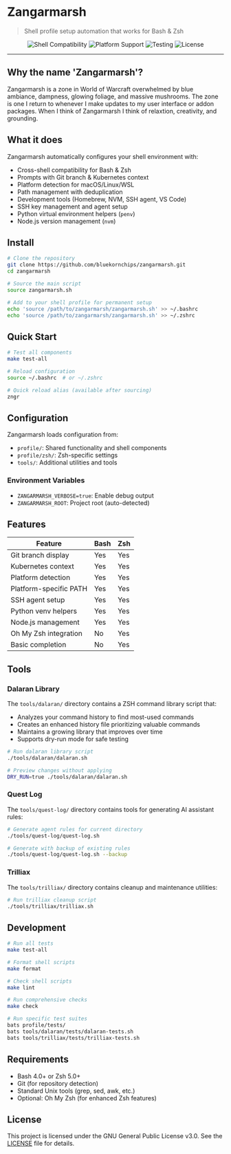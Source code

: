 # Zangarmarsh

> Shell profile setup automation that works for Bash & Zsh

<div align="center">

![Shell Compatibility](https://img.shields.io/badge/shell-bash%20%7C%20zsh-blue)
![Platform Support](https://img.shields.io/badge/platform-macOS%20%7C%20Linux%20%7C%20WSL-green)
![Testing](https://img.shields.io/badge/tests-bats-orange)
![License](https://img.shields.io/badge/license-GPL%203.0-green)

</div>

---

## Why the name 'Zangarmarsh'?

Zangarmarsh is a zone in World of Warcraft overwhelmed by blue ambiance, dampness, glowing foliage, and massive mushrooms. The zone is one I return to whenever I make updates to my user interface or addon packages. When I think of Zangarmarsh I think of relaxtion, creativity, and grounding.

## What it does

Zangarmarsh automatically configures your shell environment with:

- Cross-shell compatibility for Bash & Zsh
- Prompts with Git branch & Kubernetes context
- Platform detection for macOS/Linux/WSL
- Path management with deduplication
- Development tools (Homebrew, NVM, SSH agent, VS Code)
- SSH key management and agent setup
- Python virtual environment helpers (`penv`)
- Node.js version management (`nvm`)

## Install

```bash
# Clone the repository
git clone https://github.com/bluekornchips/zangarmarsh.git
cd zangarmarsh

# Source the main script
source zangarmarsh.sh

# Add to your shell profile for permanent setup
echo 'source /path/to/zangarmarsh/zangarmarsh.sh' >> ~/.bashrc
echo 'source /path/to/zangarmarsh/zangarmarsh.sh' >> ~/.zshrc
```

## Quick Start

```bash
# Test all components
make test-all

# Reload configuration
source ~/.bashrc  # or ~/.zshrc

# Quick reload alias (available after sourcing)
zngr
```

## Configuration

Zangarmarsh loads configuration from:

- `profile/`: Shared functionality and shell components
- `profile/zsh/`: Zsh-specific settings
- `tools/`: Additional utilities and tools

### Environment Variables

- `ZANGARMARSH_VERBOSE=true`: Enable debug output
- `ZANGARMARSH_ROOT`: Project root (auto-detected)

## Features

| Feature               | Bash | Zsh |
| --------------------- | ---- | --- |
| Git branch display    | Yes  | Yes |
| Kubernetes context    | Yes  | Yes |
| Platform detection    | Yes  | Yes |
| Platform-specific PATH| Yes  | Yes |
| SSH agent setup       | Yes  | Yes |
| Python venv helpers   | Yes  | Yes |
| Node.js management    | Yes  | Yes |
| Oh My Zsh integration | No   | Yes |
| Basic completion      | No   | Yes |

## Tools

### Dalaran Library

The `tools/dalaran/` directory contains a ZSH command library script that:

- Analyzes your command history to find most-used commands
- Creates an enhanced history file prioritizing valuable commands
- Maintains a growing library that improves over time
- Supports dry-run mode for safe testing

```bash
# Run dalaran library script
./tools/dalaran/dalaran.sh

# Preview changes without applying
DRY_RUN=true ./tools/dalaran/dalaran.sh
```

### Quest Log

The `tools/quest-log/` directory contains tools for generating AI assistant rules:

```bash
# Generate agent rules for current directory
./tools/quest-log/quest-log.sh

# Generate with backup of existing rules
./tools/quest-log/quest-log.sh --backup
```

### Trilliax

The `tools/trilliax/` directory contains cleanup and maintenance utilities:

```bash
# Run trilliax cleanup script
./tools/trilliax/trilliax.sh
```

## Development

```bash
# Run all tests
make test-all

# Format shell scripts
make format

# Check shell scripts
make lint

# Run comprehensive checks
make check

# Run specific test suites
bats profile/tests/
bats tools/dalaran/tests/dalaran-tests.sh
bats tools/trilliax/tests/trilliax-tests.sh
```

## Requirements

- Bash 4.0+ or Zsh 5.0+
- Git (for repository detection)
- Standard Unix tools (grep, sed, awk, etc.)
- Optional: Oh My Zsh (for enhanced Zsh features)

## License

This project is licensed under the GNU General Public License v3.0. See the [LICENSE](LICENSE) file for details.
